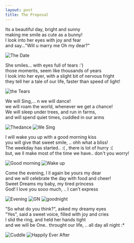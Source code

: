 ```yaml
---
layout: post
title: The Proposal
---
```


Its a beautiful day, bright and sunny <br/>
making me smile as cute as a bunny!<br/>
I look into her eyes with joy and fear<br/>
and say..."Will u marry me Oh my dear?"<br/> 

![The Date](http://tinyurl.com/ourmemories-thedate)

She smiles... with eyes full of tears :')<br/>
those moments, seem like thousands of years<br/>
I look into her eyer, with a slight bit of nervous fright<br/>
they tell her a tale of our life, faster than speed of light!<br/>
 
![the Tears](http://tinyurl.com/ourmemories-tears)


We will Sing,... n we will dance!<br/>
we will roam the world, whenever we get a chance!<br/>
We will sleep under trees, and run in farms,<br/>
and will spend quiet times, cuddled in our arms<br/>

![Thedance](http://tinyurl.com/ourmemories-thedance)
![We Sing](http://tinyurl.com/ourmemories-wesing)

I will wake you up with a good morning kiss<br/>
you will give that sweet smile, .. ohh what a bliss!<br/>
The weekday has started.. :( , there is lot of hurry :(<br/>
but, we ll make most of the time we have.. don't you worry!<br/>

![Good morning](http://tinyurl.com/ourmemories-goodmorning)
![Wake up](http://tinyurl.com/ourmemories-wakeup)

Come the evening, I ll again be yours my dear<br/>
and we will celebrate the day with food and cheer!<br/>
Sweet Dreams my baby, my tired princess <br/>
God! I love you sooo much, .. I can't express <br/>

![Evening](http://tinyurl.com/openhhm)
![GN](http://tinyurl.com/n9behfl)
![goodnight](http://tinyurl.com/m8om3al)

"So what do you think?", asked my dreamy eyes <br/>
"Yes", said a sweet voice, filled with joy and cries<br/>
I slid the ring, and held her hands tight<br/>
and we will be One.. throught our life, .. all day all night :*<br/>

![Cuddle](http://tinyurl.com/ourmemories-cuddle)
![Happily Ever After](http://tinyurl.com/pzsvqc2)











